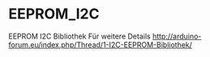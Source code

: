 EEPROM_I2C
==========

EEPROM I2C Bibliothek Für weitere Details http://arduino-forum.eu/index.php/Thread/1-I2C-EEPROM-Bibliothek/
